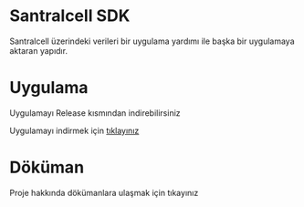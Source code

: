 # Santralcell SDK
Santralcell üzerindeki verileri bir uygulama yardımı ile başka bir uygulamaya aktaran yapıdır.


# Uygulama

Uygulamayı Release kısmından indirebilirsiniz

Uygulamayı indirmek için  <a href="https://github.com/fbasar/SantralcellSDKPublic/releases/">tıklayınız</a>


# Döküman

Proje hakkında dökümanlara ulaşmak için tıkayınız
